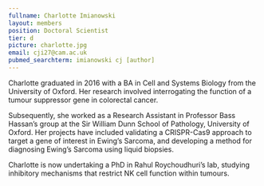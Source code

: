 ```yaml
---
fullname: Charlotte Imianowski
layout: members
position: Doctoral Scientist
tier: d
picture: charlotte.jpg 
email: cji27@cam.ac.uk 
pubmed_searchterm: imianowski cj [author] 
---
```


Charlotte graduated in 2016 with a BA in Cell and Systems Biology from the University of Oxford. Her research involved interrogating the function of a tumour suppressor gene in colorectal cancer.

Subsequently, she worked as a Research Assistant in Professor Bass Hassan’s group at the Sir William Dunn School of Pathology, University of Oxford. Her projects have included validating a CRISPR-Cas9 approach to target a gene of interest in Ewing’s Sarcoma, and developing a method for diagnosing Ewing’s Sarcoma using liquid biopsies.

Charlotte is now undertaking a PhD in Rahul Roychoudhuri’s lab, studying inhibitory mechanisms that restrict NK cell function within tumours.
